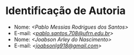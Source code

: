 # Identificação de Autoria

- Nome: _\<Pablo Messias Rodrigues dos Santos>_
- E-mail: _\<pablo.santos.708@ufrn.edu.br>_
- Nome: _\<Joabson Arley do Nascimento>_
- E-mail: _\<joabsonlg918@gmail.com>_
